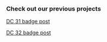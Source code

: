 ### Check out our previous projects 

[DC 31 badge post](posts/2023-09-01-blog-post-defcon-31-badge.md)

[DC 32 badge post](posts/2024-09-01-blog-post-defcon-32-badge.md)
